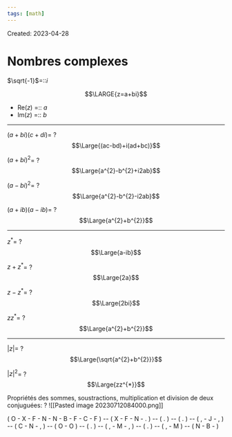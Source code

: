 ```yaml
---
tags: [math] 
---
```

Created: 2023-04-28

# Nombres complexes
$\sqrt{-1}$=::$i$

$$\LARGE{z=a+bi}$$
- Re($z$) =:: $a$
- Im($z$) =:: $b$

--- 
$(a+bi)(c+di)$=
?
$$\Large{(ac-bd)+i(ad+bc)}$$

$(a+bi)^{2}$=
?
$$\Large{a^{2}-b^{2}+i2ab}$$

$(a-bi)^{2}$=
?
$$\Large{a^{2}-b^{2}-i2ab}$$

$(a+ib)(a-ib)$=
?
$$\Large{a^{2}+b^{2}}$$

---

$z^{*}$=
?
$$\Large{a-ib}$$

$z+z^*$=
?
$$\Large{2a}$$

$z-z^{*}$=
?
$$\Large{2bi}$$

$zz^{*}$=
?
$$\Large{a^{2}+b^{2}}$$

---
$|z|$=
?
$$\Large{\sqrt{a^{2}+b^{2}}}$$

$|z|^{2}$=
?
$$\Large{zz^{*}}$$

Propriétés des sommes, soustractions, multiplication et division de deux conjuguées:
?
![[Pasted image 20230712084000.png]]



( O - X - F - N - N - B - F - C - F ) -- ( X - F - N - .  ) -- ( . ) -- ( . ) -- ( , - J - ,  ) -- ( C - N - , ) -- ( O - O ) -- ( . ) -- ( , - M - , ) -- ( . ) -- ( , - M ) -- ( N - B -  )
